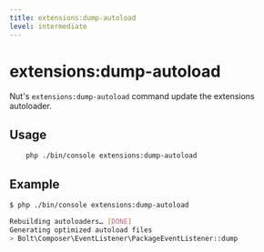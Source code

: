 ```yaml
---
title: extensions:dump-autoload
level: intermediate
---
```

extensions:dump-autoload
========================

Nut's `extensions:dump-autoload` command update the extensions autoloader.

## Usage

```bash
    php ./bin/console extensions:dump-autoload
```


## Example

```bash
$ php ./bin/console extensions:dump-autoload

Rebuilding autoloaders… [DONE]
Generating optimized autoload files
> Bolt\Composer\EventListener\PackageEventListener::dump
```

